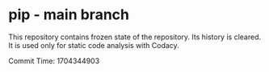 # pip - main branch

This repository contains frozen state of the repository.
Its history is cleared. It is used only for static code
analysis with Codacy.

Commit Time: 1704344903